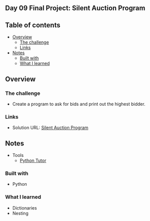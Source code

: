 ## Day 09 Final Project: Silent Auction Program

## Table of contents

- [Overview](#overview)
  - [The challenge](#the-challenge)
  - [Links](#links)
- [Notes](#notes)
  - [Built with](#built-with)
  - [What I learned](#what-i-learned)

## Overview

### The challenge

- Create a program to ask for bids and print out the highest bidder. 

### Links

- Solution URL: [Silent Auction Program](https://github.com/Mikerniker/100_Days_of_Python/tree/main/Day9)

## Notes

- Tools
  - [Python Tutor](https://pythontutor.com/)

### Built with

- Python

### What I learned
- Dictionaries 
- Nesting